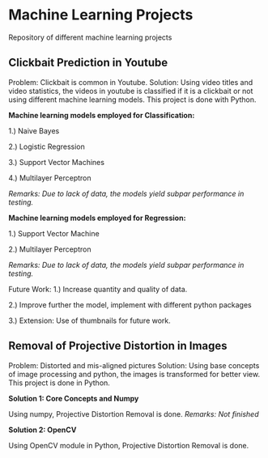 # Machine Learning Projects

Repository of different machine learning projects

## Clickbait Prediction in Youtube
Problem: Clickbait is common in Youtube.
Solution: Using video titles and video statistics, the videos in youtube is classified if it is a clickbait or not using different machine learning models.
This project is done with Python.

**Machine learning models employed for Classification:**

1.) Naive Bayes

2.) Logistic Regression

3.) Support Vector Machines

4.) Multilayer Perceptron

*Remarks: Due to lack of data, the models yield subpar performance in testing.*

**Machine learning models employed for Regression:**

1.) Support Vector Machine

2.) Multilayer Perceptron

*Remarks: Due to lack of data, the models yield subpar performance in testing.*

Future Work: 
1.) Increase quantity and quality of data.

2.) Improve further the model, implement with different python packages

3.) Extension: Use of thumbnails for future work.

## Removal of Projective Distortion in Images
Problem: Distorted and mis-aligned pictures
Solution: Using base concepts of image processing and python, the images is transformed for better view.
This project is done in Python.

**Solution 1: Core Concepts and Numpy**

Using numpy, Projective Distortion Removal is done.
*Remarks: Not finished*

**Solution 2: OpenCV**

Using OpenCV module in Python, Projective Distortion Removal is done.
